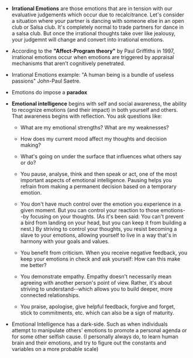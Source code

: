 * **Irrational Emotions** are those emotions that are in tension with our evaluative judgements which occur 
due to recalcitrance. Let's consider a situation where your partner is dancing with someone else in an open club
or Salsa club. It's completely normal to trade partners for dance in a salsa club. But once the irrational thoughts take over
like jealousy, your judgemnt will change and convert into irrational emotions. 

* According to the **"Affect-Program theory"** by Paul Griffiths in 1997, irrational emotions occur when emotions are triggered 
by appraisal mechanisms that aren’t cognitively penetrated.

* Irrational Emotions example: "A human being is a bundle of useless passions" John-Paul Saetre. 

* Emotions do impose a **paradox**

* **Emotional intelligence** begins with self and social awareness, the ability to recognize emotions (and their impact) in both yourself and others. That awareness begins with reflection. You ask questions like:
  * What are my emotional strengths? What are my weaknesses?
  * How does my current mood affect my thoughts and decision making?
  * What's going on under the surface that influences what others say or do?
  
  * You pause, analyse, think and then speak or act, one of the most important aspects of emotional intelligence. Pausing helps you refrain from making a permanent decision based on a temporary emotion. 

  * You don't have much control over the emotion you experience in a given moment. But you can control your reaction to those emotions--by focusing on your thoughts. (As it's been said: You can't prevent a bird from landing on your head, but you can keep it from building a nest.) By striving to control your thoughts, you resist becoming a slave to your emotions, allowing yourself to live in a way that's in harmony with your goals and values.

  * You benefit from criticism. When you receive negative feedback, you keep your emotions in check and ask yourself: How can this make me better?

  * You demonstrate empathy. Empathy doesn't necessarily mean agreeing with another person's point of view. Rather, it's about striving to understand--which allows you to build deeper, more connected relationships.
  
  * You praise, apologise, give helpful feedback, forgive and forget, stick to commitments, etc. which can also be a sign of maturity.
  
* Emotional Intelligence has a dark-side. Such as when individuals attempt to manipulate others' emotions to promote a personal agenda or for some other selfish cause. (I personally always do, to learn human brain and their emotions, and try to figure out the constants and variables on a more probable scale)
